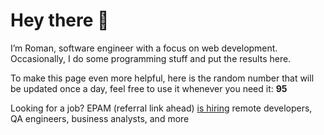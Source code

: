 # Hey there 👋

I’m Roman, software engineer with a focus on web development. Occasionally, I do
some programming stuff and put the results here.

To make this page even more helpful, here is the random number that will be
updated once a day, feel free to use it whenever you need it: **95**

Looking for a job? EPAM (referral link ahead) [is hiring](https://epa.ms/RomanGusev) remote developers,
QA engineers, business analysts, and more
